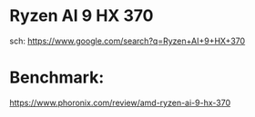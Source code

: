 # Ryzen AI 9 HX 370
sch: https://www.google.com/search?q=Ryzen+AI+9+HX+370

# Benchmark:
https://www.phoronix.com/review/amd-ryzen-ai-9-hx-370
